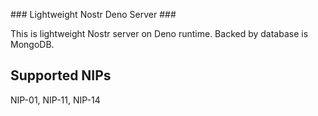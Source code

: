 ### Lightweight Nostr Deno Server ###

This is lightweight Nostr server on Deno runtime. Backed by database is MongoDB.

## Supported NIPs ##

NIP-01, NIP-11, NIP-14  
